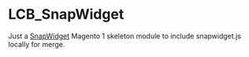 # LCB_SnapWidget

Just a [SnapWidget](http://snapwidget.com/) Magento 1 skeleton module to include snapwidget.js locally for merge.  